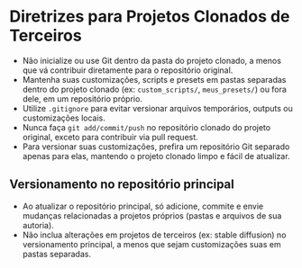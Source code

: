 # Diretrizes para Projetos Clonados de Terceiros

- Não inicialize ou use Git dentro da pasta do projeto clonado, a menos que vá contribuir diretamente para o repositório original.
- Mantenha suas customizações, scripts e presets em pastas separadas dentro do projeto clonado (ex: `custom_scripts/`, `meus_presets/`) ou fora dele, em um repositório próprio.
- Utilize `.gitignore` para evitar versionar arquivos temporários, outputs ou customizações locais.
- Nunca faça `git add/commit/push` no repositório clonado do projeto original, exceto para contribuir via pull request.
- Para versionar suas customizações, prefira um repositório Git separado apenas para elas, mantendo o projeto clonado limpo e fácil de atualizar.

## Versionamento no repositório principal
- Ao atualizar o repositório principal, só adicione, commite e envie mudanças relacionadas a projetos próprios (pastas e arquivos de sua autoria).
- Não inclua alterações em projetos de terceiros (ex: stable diffusion) no versionamento principal, a menos que sejam customizações suas em pastas separadas.
